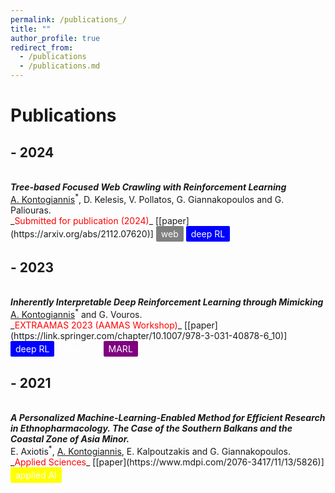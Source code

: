 ```yaml
---
permalink: /publications_/
title: ""
author_profile: true
redirect_from: 
  - /publications
  - /publications.md
---
```


# Publications

## - 2024

<br/>
<i><b> Tree-based Focused Web Crawling with Reinforcement Learning </b> </i> 
<br/> 
<u>A. Kontogiannis</u><sup>*</sup>, D. Kelesis, V. Pollatos, G. Giannakopoulos and G. Paliouras.
<br/>
_<font color="red">Submitted for publication (2024)</font>_ [[paper](https://arxiv.org/abs/2112.07620)]
<div style="background-color: grey; color: white; display: inline-block; padding: 4px 8px; border-radius: 2px;">
    web
</div>
<div style="background-color: Blue; color: white; display: inline-block; padding: 4px 8px; border-radius: 2px;">
    deep RL
</div>

## - 2023

<br/>
<i><b> Inherently Interpretable Deep Reinforcement Learning through Mimicking </b> </i> 
<br/> 
<u>A. Kontogiannis</u><sup>*</sup> and G. Vouros.
<br/>
_<font color="red">EXTRAAMAS 2023 (AAMAS Workshop)</font>_ [[paper](https://link.springer.com/chapter/10.1007/978-3-031-40878-6_10)]
<div style="background-color: Blue; color: white; display: inline-block; padding: 4px 8px; border-radius: 2px;">
    deep RL
</div>
<div style="background-color: Dark Blue; color: white; display: inline-block; padding: 4px 8px; border-radius: 2px;">
    deep RL
</div>
<div style="background-color: Purple; color: white; display: inline-block; padding: 4px 8px; border-radius: 2px;">
    MARL
</div>

## - 2021

<br/>
<i><b> A Personalized Machine-Learning-Enabled Method for Efficient Research in Ethnopharmacology. The Case of the Southern Balkans and the Coastal Zone of Asia Minor. </b> </i> 
<br/> 
E. Axiotis<sup>*</sup>, <u>A. Kontogiannis</u>, E. Kalpoutzakis and G. Giannakopoulos.
<br/>
_<font color="red">Applied Sciences</font>_ [[paper](https://www.mdpi.com/2076-3417/11/13/5826)] 
<div style="background-color: Yellow; color: white; display: inline-block; padding: 4px 8px; border-radius: 2px;">
    applied AI
</div>


